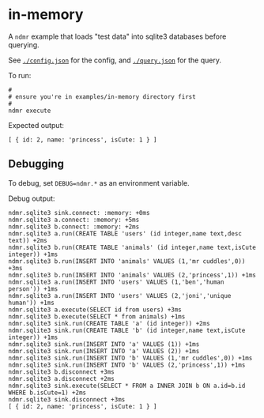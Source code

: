 # in-memory

A `ndmr` example that loads "test data" into sqlite3 databases before querying.

See [`./config.json`](./config.json) for the config, and [`./query.json`](./query.json) for the query.

To run:

```
#
# ensure you're in examples/in-memory directory first
#
ndmr execute
```

Expected output:

```
[ { id: 2, name: 'princess', isCute: 1 } ]
```

## Debugging

To debug, set `DEBUG=ndmr.*` as an environment variable.

Debug output:

```
ndmr.sqlite3 sink.connect: :memory: +0ms
ndmr.sqlite3 a.connect: :memory: +5ms
ndmr.sqlite3 b.connect: :memory: +2ms
ndmr.sqlite3 a.run(CREATE TABLE 'users' (id integer,name text,desc text)) +2ms
ndmr.sqlite3 b.run(CREATE TABLE 'animals' (id integer,name text,isCute integer)) +1ms
ndmr.sqlite3 b.run(INSERT INTO 'animals' VALUES (1,'mr cuddles',0)) +3ms
ndmr.sqlite3 b.run(INSERT INTO 'animals' VALUES (2,'princess',1)) +1ms
ndmr.sqlite3 a.run(INSERT INTO 'users' VALUES (1,'ben','human person')) +1ms
ndmr.sqlite3 a.run(INSERT INTO 'users' VALUES (2,'joni','unique human')) +1ms
ndmr.sqlite3 a.execute(SELECT id from users) +3ms
ndmr.sqlite3 b.execute(SELECT * from animals) +1ms
ndmr.sqlite3 sink.run(CREATE TABLE 'a' (id integer)) +2ms
ndmr.sqlite3 sink.run(CREATE TABLE 'b' (id integer,name text,isCute integer)) +1ms
ndmr.sqlite3 sink.run(INSERT INTO 'a' VALUES (1)) +1ms
ndmr.sqlite3 sink.run(INSERT INTO 'a' VALUES (2)) +1ms
ndmr.sqlite3 sink.run(INSERT INTO 'b' VALUES (1,'mr cuddles',0)) +1ms
ndmr.sqlite3 sink.run(INSERT INTO 'b' VALUES (2,'princess',1)) +1ms
ndmr.sqlite3 b.disconnect +3ms
ndmr.sqlite3 a.disconnect +2ms
ndmr.sqlite3 sink.execute(SELECT * FROM a INNER JOIN b ON a.id=b.id WHERE b.isCute=1) +2ms
ndmr.sqlite3 sink.disconnect +3ms
[ { id: 2, name: 'princess', isCute: 1 } ]
```
